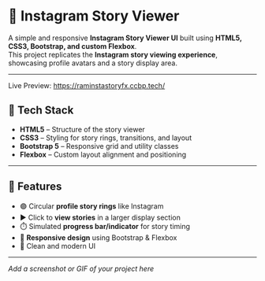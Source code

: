 # 📸 Instagram Story Viewer

A simple and responsive **Instagram Story Viewer UI** built using **HTML5, CSS3, Bootstrap, and custom Flexbox**.  
This project replicates the **Instagram story viewing experience**, showcasing profile avatars and a story display area.

---

Live Preview: https://raminstastoryfx.ccbp.tech/

## 🚀 Tech Stack
- **HTML5** – Structure of the story viewer  
- **CSS3** – Styling for story rings, transitions, and layout  
- **Bootstrap 5** – Responsive grid and utility classes  
- **Flexbox** – Custom layout alignment and positioning  

---

## 📌 Features
- 🟣 Circular **profile story rings** like Instagram  
- ▶️ Click to **view stories** in a larger display section  
- ⏱️ Simulated **progress bar/indicator** for story timing  
- 📱 **Responsive design** using Bootstrap & Flexbox  
- 🎨 Clean and modern UI  

---

_Add a screenshot or GIF of your project here_  

